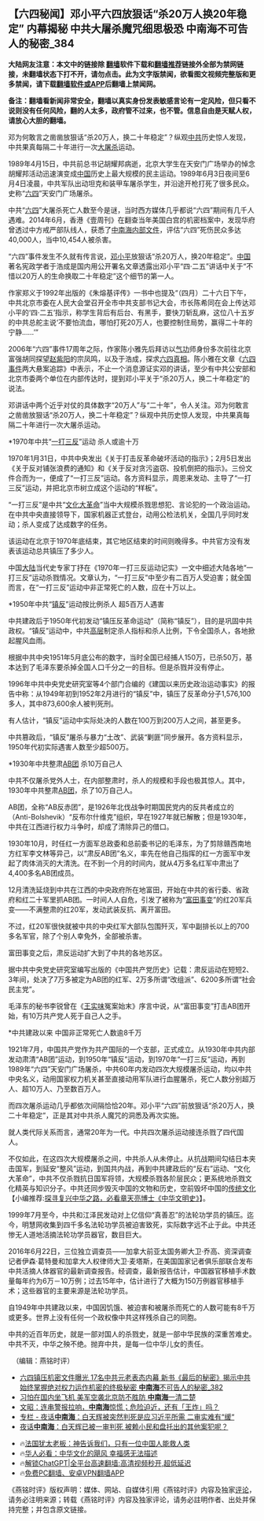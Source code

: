  <!-- 面包屑导航 --> <h2>【六四秘闻】邓小平六四放狠话“杀20万人换20年稳定” 内幕揭秘 中共大屠杀魔咒细思极恐 中南海不可告人的秘密_384</h2> <p class="notice"><b>大陆网友注意：本文中的链接除 <a href="https://github.com/bannedbook/fanqiang" >翻墙</a>软件下载和<a href="https://github.com/killgcd/justmysocks/blob/master/README.md">翻墙推荐</a>链接外全部为禁网链接，未翻墙状态下打不开，请勿点击。此为文字版禁闻，欲看图文视频完整版和更多禁闻，请下载<a href="https://github.com/bannedbook/fanqiang">翻墙软件或APP</a>后翻墙上禁闻网。</p><p>备注：翻墙看新闻非常安全，翻墙以真实身份发表敏感言论有一定风险，但只看不说则没有任何风险，翻的人太多，政府管不过来，也不管。信息自由是天赋人权，请放心大胆的翻墙。</b></p>  <div class="entry"> <p> </p> <p> 邓为何敢言之凿凿放狠话&#8220;杀20万人&#65292;换二十年稳定&#8221;&#65311;纵观<a href="https://www.bannedbook.org/bnews/tag/%e4%b8%ad%e5%85%b1/" class="st_tag internal_tag" rel="tag" title="标签 中共 下的日志">中共</a>历史惊人发现&#65292;中共果真每隔二十年进行一次<a href="https://www.bannedbook.org/bnews/tag/%e5%a4%a7%e5%b1%a0%e6%9d%80/" class="st_tag internal_tag" rel="tag" title="标签 大屠杀 下的日志">大屠杀</a>运动&#12290;</p> <p>   1989年4月15日&#65292;中共前总书记胡耀邦病逝&#65292;北京大学生在天安门广场举办的悼念胡耀邦活动迅速演变成<span class='wp_keywordlink_affiliate'><a href="https://www.bannedbook.org/" title="中国" target="_blank">中国</a></span>历史上最大规模的民主运动&#12290;1989年6月3日夜间至6月4日凌晨&#65292;中共军队出动坦克和装甲车屠杀学生&#65292;并沿途开枪打死了很多民众&#12290;史称&#8220;<span class='wp_keywordlink'><a href="https://www.bannedbook.org/forum2/topic2509.html" title="《中国六四真相》" target="_blank">六四</a></span>&#8221;天安门广场屠杀&#12290;</p> <p>中共&#8220;<a href="https://www.bannedbook.org/bnews/tag/%e5%85%ad%e5%9b%9b/" class="st_tag internal_tag" rel="tag" title="标签 六四 下的日志">六四</a>&#8221;大屠杀死亡人数至今是谜&#65292;当时西方媒体几乎都说&#8220;六四&#8221;期间有几千人遇难&#12290;2014年6月&#65292;香港&#12298;壹周刊&#12299;在翻查当年美国白宫的机密档案中&#65292;发现华府曾透过中方戒严部队线人&#65292;获悉了<a href="https://www.bannedbook.org/bnews/tag/%e4%b8%ad%e5%8d%97%e6%b5%b7/" class="st_tag internal_tag" rel="tag" title="标签 中南海 下的日志">中南海</a><span class='wp_keywordlink'><a href="https://www.bannedbook.org/forum34/" title="中共内部文件 中共保密文件 解密文件" target="_blank">内部文件</a></span>&#65292;评估&#8220;六四&#8221;死伤民众多达40,000人&#65292;当中10,454人被杀害&#12290;</p> <p>&#8220;六四&#8221;事件发生不久就有传言说&#65292;<a href="https://www.bannedbook.org/bnews/tag/%e9%82%93%e5%b0%8f%e5%b9%b3/" class="st_tag internal_tag" rel="tag" title="标签 邓小平 下的日志">邓小平</a>放狠话&#8220;杀20万人&#65292;换20年稳定&#8221;&#12290;<a href="https://www.bannedbook.org/bnews/tag/%E4%B8%AD%E5%9B%BD/" class="st_tag internal_tag" rel="tag" title="标签 中国 下的日志">中国</a>著名宪政学者于浩成是国内用公开署名文章透露出邓小平&#8220;四&#183;二五&#8221;讲话中关于&#8220;不惜以20万人的生命换取二十年稳定&#8221;这个细节的第一人&#12290;</p> <p> 作家郑义于1992年出版的&#12298;朱熔基评传&#12299;一书中也提及&#8220;&#65288;四月&#65289;二十六日下午&#65292;中共北京市委在人民大会堂召开全市中共支部书记大会&#65292;市长陈希同在会上传达邓小平的&#8216;四&#183;二五&#8217;指示&#65292;称学生背后有后台&#12289;有黑手&#65292;要快刀斩乱麻&#65292;这位八十五岁的中共总舵主说&#8216;不要怕流血&#65292;哪怕打死20万人&#65292;也要控制住局势&#65292;赢得二十年的宁静&#8230;&#8230;&#8217;&#8221;</p> <p>2006年&#8220;六四&#8221;事件17周年之际&#65292;作家陈小雅先后拜访以<span class='wp_keywordlink'><a href="https://www.qi-gong.me/" title="气功修炼网" target="_blank">气功</a></span>师身份多次前往北京富强胡同探望<span class='wp_keywordlink'><a href="https://www.bannedbook.org/forum2/topic93.html" title="《改革历程-赵紫阳回忆录》" target="_blank">赵紫阳</a></span>的宗凤鸣&#65292;以及于浩成&#65292;探求<span class='wp_keywordlink'><a href="https://www.bannedbook.org/forum2/topic73.html" title="《中国六四真相》" target="_blank">六四真相</a></span>&#12290;陈小雅在文章&#12298;<span class='wp_keywordlink'><a href="https://www.bannedbook.org/forum2/topic1310.html" title="tiananmen六四事件" target="_blank">六四事件</a></span>两大悬案追踪&#12299;中表示&#65292;不止一个消息源证实邓的讲话&#65292;至少有中共公安部和北京市委两个单位在内部传达时&#65292;提到邓小平关于&#8220;杀20万人&#65292;换二十年稳定&#8221;的说法&#12290;</p> <p>邓讲话中两个近乎对仗的具体数字&#8220;20万人&#8221;与&#8220;二十年&#8221;&#65292;令人关注&#12290;邓为何敢言之凿凿放狠话&#8220;杀20万人&#65292;换二十年稳定&#8221;&#65311;纵观中共历史惊人发现&#65292;中共果真每隔二十年进行一次大屠杀运动&#12290;</p> <p> *1970年中共&#8220;<a href="https://www.bannedbook.org/bnews/tag/%E4%B8%80%E6%89%93%E4%B8%89%E5%8F%8D/" class="st_tag internal_tag" rel="tag" title="标签 一打三反 下的日志">一打三反</a>&#8221;运动 杀人或逾十万</p>  <p>1970年1月31日&#65292;中共中央发出&#12298;关于打击反革命破坏活动的指示&#12299;&#65307;2月5日发出&#12298;关于反对铺张浪费的通知&#12299;和&#12298;关于反对贪污盗窃&#12289;投机倒把的指示&#12299;&#12290;三份文件合而为一&#65292;便成了&#8220;一打三反&#8221;运动&#12290;各方资料显示&#65292;周恩来发动&#12289;主导了&#8220;一打三反&#8221;运动&#65292;并把北京市树立成这个运动的&#8220;样板&#8221;&#12290;</p> <p>&#8220;一打三反&#8221;是中共&#8220;<span class='wp_keywordlink'><a href="https://www.bannedbook.org/forum2/topic973.html" title="《文化大革命：历史真相和集体记忆》" target="_blank">文化大革命</a></span>&#8221;当中大规模杀戮思想犯&#12289;言论犯的一个政治运动&#12290;在中共中央直接领导下&#65292;国家机器正式登台&#65292;动用公检法机关&#65292;全国几乎同时发动&#65307;杀人变成了达成数字的任务&#12290;</p> <p>该运动在北京于1970年底结束&#65292;其它地区结束的时间则晚得多&#12290;中共官方没有发表该运动总共镇压了多少人&#12290;</p> <p>中国<span class='wp_keywordlink_affiliate'><a href="https://www.bannedbook.org/" title="大陆" target="_blank">大陆</a></span>当代史专家丁抒在&#12298;1970年一打三反运动记实&#12299;一文中细述大陆各地&#8220;一打三反&#8221;运动杀戮情况&#12290;文章认为&#65292;&#8220;一打三反&#8221;中至少有二百万人受迫害&#65307;就全国而言&#65292;在&#8220;一打三反&#8221;运动中非正常死亡的人数&#65292;应在十万以上&#12290;</p> <p> *1950年中共&#8220;<a href="https://www.bannedbook.org/bnews/tag/%E9%95%87%E5%8F%8D/" class="st_tag internal_tag" rel="tag" title="标签 镇反 下的日志">镇反</a>&#8221;运动按比例杀人 超5百万人遇害</p> <p>中共建政后于1950年代初发动&#8220;镇压反革命运动&#8221;&#65288;简称&#8220;镇反&#8221;&#65289;&#65292;目的是巩固中共政权&#12290;&#8220;镇反&#8221;运动中&#65292;中共<span class='wp_keywordlink_affiliate'><a href="https://www.bannedbook.org/bnews/ccpdope/" title="中共高层内幕" target="_blank">高层</a></span>制定杀人指标和杀人比例&#65292;下令全国杀人&#65292;各地掀起腥风血雨&#12290;</p> <p>根据中共中央1951年5月底公布的数字&#65292;当时全国已经捕人150万&#65292;已杀50万&#65292;基本达到了毛泽东要杀掉全国人口千分之一的目标&#12290;但是杀戮并没有停止&#12290;</p> <p>1996年中共中央党史研究室等4个部门合编的&#12298;建国以来历史政治运动事实&#12299;的报告中称&#65306;从1949年初到1952年2月进行的&#8220;镇反&#8221;中&#65292;镇压了反革命分子1,576,100多人&#65292;其中873,600余人被判死刑&#12290;</p> <p>有人估计&#65292;&#8220;镇反&#8221;运动中实际处决的人数在100万到200万人之间&#65292;甚至更多&#12290;</p>  <p>中共篡政后&#65292;&#8220;镇反&#8221;屠杀与暴力&#8220;土改&#8221;&#12289;武装&#8220;剿匪&#8221;同步展开&#12290;各方资料显示&#65292;1950年代初实际遇害人数至少超500万&#12290;</p> <p> *1930年中共整肃<span class='wp_keywordlink'><a href="https://www.bannedbook.org/forum2/topic1049.html" title="AB团与富田事变始末" target="_blank">AB团</a></span> 杀10万自己人</p> <p>中共不仅屠杀党外人士&#65292;在内部整肃时&#65292;杀人的规模和手段也极其惊人&#12290;其中&#65292;1930年中共整肃<a href="https://www.bannedbook.org/bnews/tag/AB%E5%9B%A2/" class="st_tag internal_tag" rel="tag" title="标签 AB团 下的日志">AB团</a>&#65292;杀了10万自己人&#12290;</p> <p>AB团&#65292;全称&#8220;AB反赤团&#8221;&#65292;是1926年北伐战争时期国民党内的反共者成立的&#65288;Anti-Bolshevik&#65289;&#8220;反布尔什维克&#8221;组织&#65292;早在1927年就已解散&#65307;但是1930年&#65292;中共在江西进行权力斗争时&#65292;却成了清除异己的借口&#12290;</p> <p>1930年10月&#65292;时任红一方面军总政委和总前委书记的毛泽东&#65292;为了剪除赣西南地方红军李文林等异己&#65292;以&#8220;肃反AB团&#8221;名义&#65292;率先在他自己指挥的红一方面军中发起了肉体消灭的大清洗&#12290;在不到一个月的时间内&#65292;就从4万多名红军中肃出了4,400多名AB团成员&#12290;</p> <p> 12月清洗延烧到中共在江西的中央政府所在地富田&#65292;开始在中共的省行委&#12289;省政府和红二十军里抓AB团&#12290;一时间人人自危&#65292;引发了被称为&#8220;<span class='wp_keywordlink'><a href="https://www.bannedbook.org/forum2/topic1049.html" title="AB团与富田事变始末" target="_blank">富田事变</a></span>&#8221;的红20军兵变&#8212;&#8212;不满整肃的红20军&#65292;发动武装反抗&#12289;离开富田&#12290;</p> <p>不过&#65292;红20军很快就被中共的中央红军大部队包围歼灭&#65292;军中副排长以上的700多名军官&#65292;除了个别人幸免外&#65292;全部被杀害&#12290;</p> <p>富田事变之后&#65292;肃反运动扩大到了中共的各地苏区&#12290;</p> <p>据中共中央党史研究室编写出版的&#12298;中国共产党历史&#12299;记载&#65306;肃反运动在短短2&#12289;3年间&#65292;处决了7万多被定为AB团的红军&#12289;2万多所谓&#8220;改组派&#8221;&#12289;6200多所谓&#8220;社会民主党&#8221;&#12290;</p>  <p>毛泽东的秘书李锐曾在&#12298;<span class='wp_keywordlink'><a href="https://www.bannedbook.org/forum2/topic1262.html" title="王实味传" target="_blank">王实味</a></span>冤案始末&#12299;序言中说&#65292;从&#8220;富田事变&#8221;打击AB团开始&#65292;有10万共产党人死于自己人之手&#12290;</p> <p> *中共建政以来 中国非正常死亡人数逾8千万</p> <p>1921年7月&#65292;中国共产党作为共产国际的一个支部&#65292;正式成立&#12290;从1930年中共内部发动肃清&#8220;AB团&#8221;运动&#65292;到1950年&#8220;镇反&#8221;运动&#65292;到1970年&#8220;一打三反&#8221;运动&#65292;再到1989年&#8220;六四&#8221;天安门广场屠杀&#65292;中共60年内发动四次大规模屠杀运动&#65292;均以中共中央名义&#65292;动用国家权力机关甚至直接动用军队进行血腥屠杀&#65292;死亡人数分别超万人&#12289;超10万人&#12289;乃至数百万人&#12290;</p> <p>而四次屠杀运动几乎都依次间隔恰恰20年&#12290;邓小平&#8220;六四&#8221;前放狠话&#8220;杀20万人&#65292;换二十年稳定&#8221;&#65292;正是其对中共杀人魔咒的洞悉及再次实施&#12290;</p> <p>就人类代际关系而言&#65292;通常20年为一代&#12290;中共四次屠杀运动接连杀戮了四代国人&#12290;</p> <p>不仅如此&#65292;在这四次大规模屠杀之间&#65292;中共杀人从未停止&#12290;从抗战期间勾结日本夹击国军&#65292;到延安&#8220;整风&#8221;运动&#65292;到国共内战&#65292;再到中共建政后的&#8220;反右&#8221;运动&#12289;&#8220;文化大革命&#8221;&#65292;中共不仅杀戮抗日国军将领&#65292;大规模杀戮各阶层民众&#65307;更系统地杀戮文化精英与知识分子&#12290;中共还同步毁灭中国的文物和历史&#65292;空前毁坏中国的<span class='wp_keywordlink'><a href="https://www.bannedbook.org/bnews/tculture/" title="中华传统文化" target="_blank">传统文化</a></span>【小编推荐:<a href='https://www.bannedbook.org/bnews/comments/20220808/1768773.html' target='_blank'>探寻复兴中华之路，必看章天亮博士《中华文明史》</a>】&#12290;</p> <p> 1999年7月至今&#65292;中共和江泽民发动对上亿信仰&#8220;真善忍&#8221;的法轮功学员的镇压&#12290;迄今&#65292;明慧网收集到四千多名法轮功学员被迫害致死&#65292;实际数字远不止于此&#12290;中共还惨无人道地活摘法轮功学员器官&#65292;数目巨大&#12290;</p> <p>2016年6月22日&#65292;三位独立调查员&#8212;&#8212;加拿大前亚太国务卿大卫&#8231;乔高&#12289;资深调查记者伊森&#8231;葛特曼和加拿大人权律师大卫&#8231;麦塔斯&#65292;在美国国家记者俱乐部联合发布中共活摘人体器官的最新调查报告&#12290;经调查&#65292;最新报告估计&#65292;中国器官移植手术数量每年约为6万&#65293;10万例&#65307;过去15年中&#65292;估计进行了大概为150万例器官移植手术&#65307;这些器官的主要来源是法轮功学员&#12290;</p> <p>自1949年中共建政以来&#65292;中国因饥饿&#12289;被迫害和被屠杀而死亡的人数可能有8千万或更多&#12290;世界上没有任何一个政权像中共这样残杀自己的同胞&#12290;</p>  <p>中共的近百年历史&#65292;就是一部对国人的杀戮史&#65292;就是一部中华民族的深重苦难史&#12290;中共不灭&#65292;中华之殃不绝&#12290;抛弃中共&#65292;是每一位中华儿女的责任&#12290;</p> <p>&nbsp; &#65288;编辑&#65306;燕铭时评&#65289;</p> <!--<div id="taboola-mid-1"></div>--><ul class='op-related-articles' title='相关阅读'> <li><a href='https://www.bannedbook.org/bnews/comments/20240604/2045707.html' target='_blank'>六四镇压机密文件曝光 17名中共元老表态内幕 新书《最后的秘密》揭示中共始终掌握绝对权力运作机密的终极秘密 <b>中南海</b>不可告人的秘密_382</a></li> <li><a href='https://www.bannedbook.org/bnews/topimagenews/20240604/2045452.html' target='_blank'>习怕在国内坐飞机 美军空袭北京防不胜防 <b>中南海</b>一清二楚</a></li> <li><a href='https://www.bannedbook.org/bnews/comments/20240604/2045370.html' target='_blank'>文昭：连串警报拉响，<b>中南海</b>惊慌；危险迫近，还有「王炸」吗？</a></li> <li><a href='https://www.bannedbook.org/bnews/ssgc/20240604/2045266.html' target='_blank'>专栏 - 夜话<b>中南海</b>：白天辉被突然判死是应习近平所需 二审实难有“缓“</a></li> <li><a href='https://www.bannedbook.org/bnews/ccpdope/20240602/2044785.html' target='_blank'>夜话<b>中南海</b>：白天辉已被一审判死 被赖小民和盘托出的其他案犯呢？</a></li> </ul> <ul class="texttj"> <li>🔥<a href="https://www.bannedbook.org/bnews/ssgc/20230219/1850782.html" target="_blank">法国犹太老板：神告诉我们，只有一位中国人能救人类</a></li> <li>🔥<a href="https://www.bannedbook.org/bnews/comments/20220220/1694796.html" target="_blank">华人必看：中华文化的飓风 幸福感无法描述</a></li> <li>🔥<a href="https://github.com/bannedbook/fanqiang/wiki/V2ray%E6%9C%BA%E5%9C%BA" target="_blank">解锁ChatGPT|全平台高速翻墙:高清视频秒开,超低延迟</a></li> <li>🔥<a href="https://github.com/bannedbook/fanqiang/wiki/%E7%A6%81%E9%97%BB%E7%BD%91%E5%AE%89%E5%8D%93%E7%BF%BB%E5%A2%99%E6%96%B0%E9%97%BBAPP" target="_blank">免费PC翻墙、安卓VPN翻墙APP</a></li> </ul><p>&#12298;燕铭时评&#12299;版权声明&#65306;媒体&#12289;网站&#12289;自媒体引用&#12298;燕铭时评&#12299;内容及独家<span class='wp_keywordlink_affiliate'><a href="https://www.bannedbook.org/bnews/comments/" title="新闻评论" target="_blank">评论</a></span>&#65292;请务必注明来源&#65307;转载&#12298;燕铭时评&#12299;内容及独家评论&#65292;请务必註明作者&#12289;出处并保持完整&#65307;并包含原文链接&#12290;  </p><a name='sharetosocial'></a> <div style="margin-bottom:5px;padding-bottom:5px;clear:both"> <div id="archive-pix-1" class="banner-ads"> <!-- AuctionX Display platform tag START --> <div id="27602x728x90x621x_ADSLOT1" clicktrack="%%CLICK_URL_ESC%%"></div>  <!-- AuctionX Display platform tag END --> </div> <div id="archive-pix-2" class="banner-ads"> <!-- AuctionX Display platform tag START --> <div id="27556x300x250x621x_ADSLOT1" clicktrack="%%CLICK_URL_ESC%%" style="margin:0 auto;text-align:center"></div>  <!-- AuctionX Display platform tag END --> </div> </div>  <div id="archive-pix-1" class="banner-ads"> <!-- AuctionX Display platform tag START --> <div id="27603x728x90x621x_ADSLOT1" clicktrack="%%CLICK_URL_ESC%%"></div>  <!-- AuctionX Display platform tag END --> </div> </div><!--END ENTRY--> 